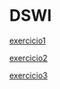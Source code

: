 # DSWI
<a href="https://adonaiviedondon.github.io/DSWI/exercicio1/home.html">exercicio1</a>
      
<a href="https://adonaiviedondon.github.io/DSWI/exercicio2/conta.html">exercicio2</a>
      
<a href="https://adonaiviedondon.github.io/DSWI/exercicio3/Home.html">exercicio3</a>
      
